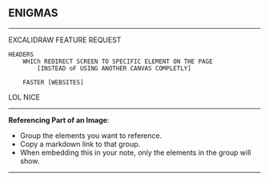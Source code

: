 

## ENIGMAS
----


EXCALIDRAW FEATURE REQUEST

	HEADERS
		WHICh REDIRECT SCREEN TO SPECIFIC ELEMENT ON THE PAGE 
			[INSTEAD oF USING ANOTHER CANVAS COMPLETLY]

		FASTER [WEBSITES]

LOL NICE


----

**Referencing Part of an Image**:

- Group the elements you want to reference.
- Copy a markdown link to that group.
- When embedding this in your note, only the elements in the group will show.


-----